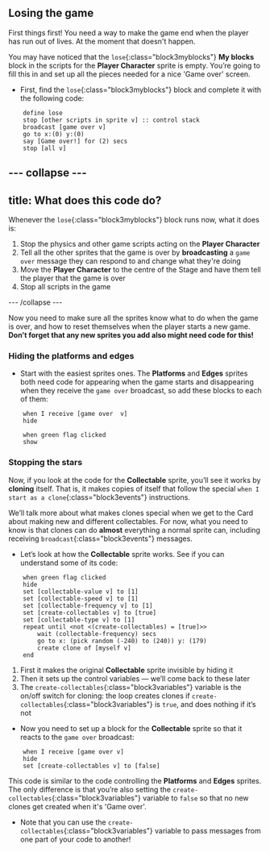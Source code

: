 ## Losing the game

First things first! You need a way to make the game end when the player has run out of lives. At the moment that doesn't happen.

You may have noticed that the `lose`{:class="block3myblocks"} **My blocks** block in the scripts for the **Player Character** sprite is empty. You’re going to fill this in and set up all the pieces needed for a nice 'Game over' screen.

+ First, find the `lose`{:class="block3myblocks"} block and complete it with the following code: 

```blocks3
    define lose
    stop [other scripts in sprite v] :: control stack
    broadcast [game over v]
    go to x:(0) y:(0)
    say [Game over!] for (2) secs
    stop [all v]
```

--- collapse ---
---
title: What does this code do?
---

Whenever the `lose`{:class="block3myblocks"} block runs now, what it does is: 

1. Stop the physics and other game scripts acting on the **Player Character**
1. Tell all the other sprites that the game is over by **broadcasting** a `game over` message they can respond to and change what they're doing
1. Move the **Player Character** to the centre of the Stage and have them tell the player that the game is over
1. Stop all scripts in the game

--- /collapse ---

Now you need to make sure all the sprites know what to do when the game is over, and how to reset themselves when the player starts a new game. **Don’t forget that any new sprites you add also might need code for this!**

### Hiding the platforms and edges

+ Start with the easiest sprites ones. The **Platforms** and **Edges** sprites both need code for appearing when the game starts and disappearing when they receive the `game over` broadcast, so add these blocks to each of them:

```blocks3
    when I receive [game over  v]
    hide
```

```blocks3
    when green flag clicked
    show
```

### Stopping the stars

Now, if you look at the code for the **Collectable** sprite, you’ll see it works by **cloning** itself. That is, it makes copies of itself that follow the special `when I start as a clone`{:class="block3events"} instructions. 

We’ll talk more about what makes clones special when we get to the Card about making new and different collectables. For now, what you need to know is that clones can do **almost** everything a normal sprite can, including receiving `broadcast`{:class="block3events"} messages.

+ Let’s look at how the **Collectable** sprite works. See if you can understand some of its code: 

```blocks3
    when green flag clicked
    hide
    set [collectable-value v] to [1]
    set [collectable-speed v] to [1]
    set [collectable-frequency v] to [1]
    set [create-collectables v] to [true]
    set [collectable-type v] to [1]
    repeat until <not <(create-collectables) = [true]>>
        wait (collectable-frequency) secs
        go to x: (pick random (-240) to (240)) y: (179)
        create clone of [myself v]
    end
```

1. First it makes the original **Collectable** sprite invisible by hiding it
1. Then it sets up the control variables — we’ll come back to these later
1. The `create-collectables`{:class="block3variables"} variable is the on/off switch for cloning: the loop creates clones if `create-collectables`{:class="block3variables"} is `true`, and does nothing if it’s not

+ Now you need to set up a block for the **Collectable**  sprite so that it reacts to the `game over` broadcast:

```blocks3
    when I receive [game over v]
    hide
    set [create-collectables v] to [false]
```

This code is similar to the code controlling the **Platforms** and **Edges** sprites. The only difference is that you’re also setting the `create-collectables`{:class="block3variables"} variable to `false` so that no new clones get created when it's 'Game over'. 
 
+ Note that you can use the `create-collectables`{:class="block3variables"} variable to pass messages from one part of your code to another! 
